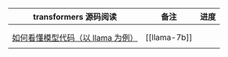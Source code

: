 | transformers 源码阅读                                                     | 备注           | 进度  |
| --------------------------------------------------------------------- | ------------ | --- |
|                                                                       |              |     |
|                                                                       |              |     |
| [如何看懂模型代码（以 llama 为例）]( https://www.bilibili.com/video/BV1qj411y7kF ) | [[llama-7b]] |     |
|                                                                       |              |     |
